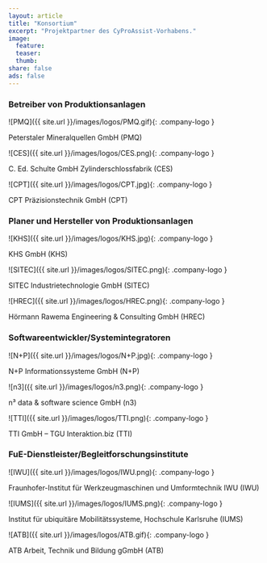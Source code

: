 ```yaml
---
layout: article
title: "Konsortium"
excerpt: "Projektpartner des CyProAssist-Vorhabens."
image:
  feature:
  teaser:
  thumb:
share: false
ads: false
---
```


### Betreiber von Produktionsanlagen

![PMQ]({{ site.url }}/images/logos/PMQ.gif){: .company-logo } 

Peterstaler Mineralquellen GmbH (PMQ)

![CES]({{ site.url }}/images/logos/CES.png){: .company-logo }

C. Ed. Schulte GmbH Zylinderschlossfabrik (CES)

![CPT]({{ site.url }}/images/logos/CPT.jpg){: .company-logo }

CPT Präzisionstechnik GmbH (CPT)

### Planer und Hersteller von Produktionsanlagen

![KHS]({{ site.url }}/images/logos/KHS.jpg){: .company-logo }

KHS GmbH (KHS)

![SITEC]({{ site.url }}/images/logos/SITEC.png){: .company-logo }

SITEC Industrietechnologie GmbH (SITEC)

![HREC]({{ site.url }}/images/logos/HREC.png){: .company-logo }

Hörmann Rawema Engineering & Consulting GmbH (HREC)

### Softwareentwickler/Systemintegratoren

![N+P]({{ site.url }}/images/logos/N+P.jpg){: .company-logo }

N+P Informationssysteme GmbH (N+P)

![n3]({{ site.url }}/images/logos/n3.png){: .company-logo }

n³ data & software science GmbH (n3)

![TTI]({{ site.url }}/images/logos/TTI.png){: .company-logo }

TTI GmbH – TGU Interaktion.biz (TTI)

### FuE-Dienstleister/Begleitforschungsinstitute

![IWU]({{ site.url }}/images/logos/IWU.png){: .company-logo }

Fraunhofer-Institut für Werkzeugmaschinen und Umformtechnik IWU (IWU)

![IUMS]({{ site.url }}/images/logos/IUMS.png){: .company-logo }

Institut für ubiquitäre Mobilitätssysteme, Hochschule Karlsruhe (IUMS)

![ATB]({{ site.url }}/images/logos/ATB.gif){: .company-logo }

ATB Arbeit, Technik und Bildung gGmbH (ATB)
